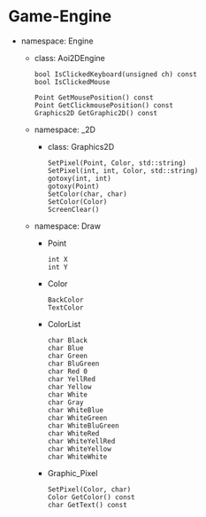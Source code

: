 # Game-Engine


+ namespace: Engine
	+ class: Aoi2DEngine
		```
		bool IsClickedKeyboard(unsigned ch) const
		bool IsClickedMouse
		
		Point GetMousePosition() const
		Point GetClickmousePosition() const
		Graphics2D GetGraphic2D() const
		```
	+ namespace: _2D
		+ class: Graphics2D
			```
			SetPixel(Point, Color, std::string)
			SetPixel(int, int, Color, std::string)
			gotoxy(int, int)
			gotoxy(Point)
			SetColor(char, char)
			SetColor(Color)
			ScreenClear()
			```

	+ namespace: Draw
		+ Point
			```
			int X
			int Y
			```
		+ Color
			```
			BackColor
			TextColor
			```

		+ ColorList
			```
			char Black
			char Blue
			char Green
			char BluGreen
			char Red 0
			char YellRed
			char Yellow 
			char White
			char Gray 
			char WhiteBlue
			char WhiteGreen 
			char WhiteBluGreen 
			char WhiteRed
			char WhiteYellRed
			char WhiteYellow 
			char WhiteWhite 
			```

		+ Graphic_Pixel
			```
			SetPixel(Color, char)
			Color GetColor() const
			char GetText() const
			```
